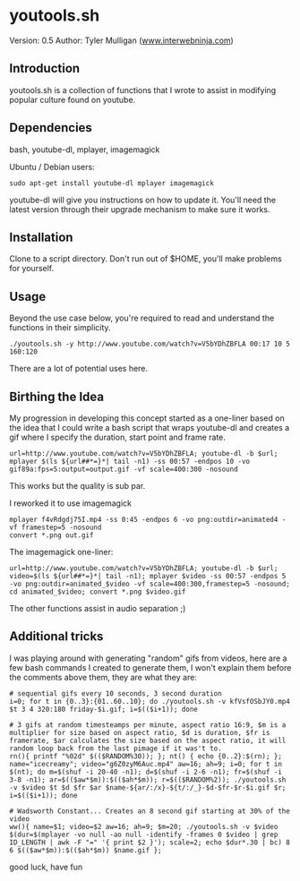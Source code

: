youtools.sh
====================
Version: 0.5
Author: Tyler Mulligan (www.interwebninja.com)

## Introduction

youtools.sh is a collection of functions that I wrote to assist in modifying popular culture found on youtube.

## Dependencies

bash, youtube-dl, mplayer, imagemagick

Ubuntu / Debian users:

    sudo apt-get install youtube-dl mplayer imagemagick

youtube-dl will give you instructions on how to update it. You'll need the latest version through their upgrade mechanism to make sure it works.

## Installation

Clone to a script directory. Don't run out of $HOME, you'll make problems for yourself.

## Usage

Beyond the use case below, you're required to read and understand the functions in their simplicity.

    ./youtools.sh -y http://www.youtube.com/watch?v=V5bYDhZBFLA 00:17 10 5 160:120

There are a lot of potential uses here.

## Birthing the Idea

My progression in developing this concept started as a one-liner based on the idea that I could write a bash script that wraps youtube-dl and creates a gif where I specify the duration, start point and frame rate.

    url=http://www.youtube.com/watch?v=V5bYDhZBFLA; youtube-dl -b $url; mplayer $(ls ${url##*=}*| tail -n1) -ss 00:57 -endpos 10 -vo gif89a:fps=5:output=output.gif -vf scale=400:300 -nosound

This works but the quality is sub par.

I reworked it to use imagemagick 

    mplayer f4vRdgdj75I.mp4 -ss 0:45 -endpos 6 -vo png:outdir=animated4 -vf framestep=5 -nosound
    convert *.png out.gif

The imagemagick one-liner:

    url=http://www.youtube.com/watch?v=V5bYDhZBFLA; youtube-dl -b $url; video=$(ls ${url##*=}*| tail -n1); mplayer $video -ss 00:57 -endpos 5 -vo png:outdir=animated_$video -vf scale=400:300,framestep=5 -nosound; cd animated_$video; convert *.png $video.gif

The other functions assist in audio separation ;)

## Additional tricks

I was playing around with generating "random" gifs from videos, here are a few bash commands I created to generate them, I won't explain them before the comments above them, they are what they are:

    # sequential gifs every 10 seconds, 3 second duration
    i=0; for t in {0..3}:{01..60..10}; do ./youtools.sh -v kfVsfOSbJY0.mp4 $t 3 4 320:180 friday-$i.gif; i=$(($i+1)); done

    # 3 gifs at random timesteamps per minute, aspect ratio 16:9, $m is a multiplier for size based on aspect ratio, $d is duration, $fr is framerate, $ar calculates the size based on the aspect ratio, it will random loop back from the last pimage if it was't to.
    rn(){ printf "%02d" $(($RANDOM%30)); }; nt() { echo {0..2}:$(rn); }; name="icecreamy"; video="g6Z0zyM6Auc.mp4" aw=16; ah=9; i=0; for t in $(nt); do m=$(shuf -i 20-40 -n1); d=$(shuf -i 2-6 -n1); fr=$(shuf -i 3-8 -n1); ar=$(($aw*$m)):$(($ah*$m)); r=$(($RANDOM%2)); ./youtools.sh -v $video $t $d $fr $ar $name-${ar/:/x}-${t/:/_}-$d-$fr-$r-$i.gif $r; i=$(($i+1)); done

    # Wadsworth Constant... Creates an 8 second gif starting at 30% of the video
    ww(){ name=$1; video=$2 aw=16; ah=9; $m=20; ./youtools.sh -v $video $(dur=$(mplayer -vo null -ao null -identify -frames 0 $video | grep ID_LENGTH | awk -F "=" '{ print $2 }'); scale=2; echo $dur*.30 | bc) 8 6 $(($aw*$m)):$(($ah*$m)) $name.gif }; 

good luck, have fun

